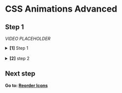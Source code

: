 # CSS Animations Advanced

## Step 1

_VIDEO PLACEHOLDER_

<details>
<summary>
  <b>[1]</b> Step 1
</summary>

```jsx
tbd;
```

</details>
<br />
<details>
<summary>
  <b>[2]</b> step 2
</summary>
  <br/>
<details>

<summary>
step 1.1
</summary>

```jsx
tbd;
```

</details>
<details>
<summary>
step 1.2
</summary>

```jsx
tbd;
```

</details>
</details>

## Next step

**Go to: [Reorder Icons](../ReorderIcons/)**
